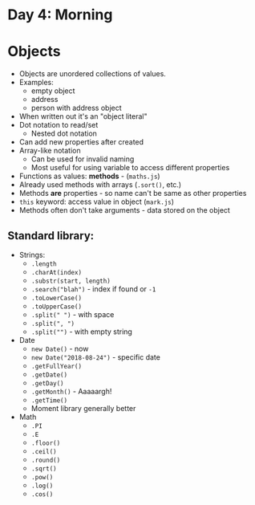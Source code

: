 # Day 4: Morning

# Objects

- Objects are unordered collections of values.
- Examples:
    - empty object
    - address
    - person with address object
- When written out it's an "object literal"
- Dot notation to read/set
    - Nested dot notation
- Can add new properties after created
- Array-like notation
    - Can be used for invalid naming
    - Most useful for using variable to access different properties
- Functions as values: **methods** - (`maths.js`)
- Already used methods with arrays (`.sort()`, etc.)
- Methods **are** properties - so name can't be same as other properties
- `this` keyword: access value in object (`mark.js`)
- Methods often don't take arguments - data stored on the object


## Standard library:

- Strings:
    - `.length`
    - `.charAt(index)`
    - `.substr(start, length)`
    - `.search("blah")` - index if found or `-1`
    - `.toLowerCase()`
    - `.toUpperCase()`
    - `.split(" ")` - with space
    - `.split(", ")`
    - `.split("")` - with empty string
- Date
    - `new Date()` - now
    - `new Date("2018-08-24")` - specific date
    - `.getFullYear()`
    - `.getDate()`
    - `.getDay()`
    - `.getMonth()` - Aaaaargh!
    - `.getTime()`
    - Moment library generally better
- Math
    - `.PI`
    - `.E`
    - `.floor()`
    - `.ceil()`
    - `.round()`
    - `.sqrt()`
    - `.pow()`
    - `.log()`
    - `.cos()`
